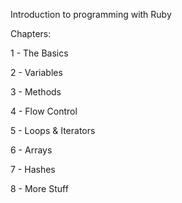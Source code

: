 Introduction to programming with Ruby

Chapters:

1 - The Basics

2 - Variables

3 - Methods

4 - Flow Control

5 - Loops & Iterators

6 - Arrays

7 - Hashes

8 - More Stuff
